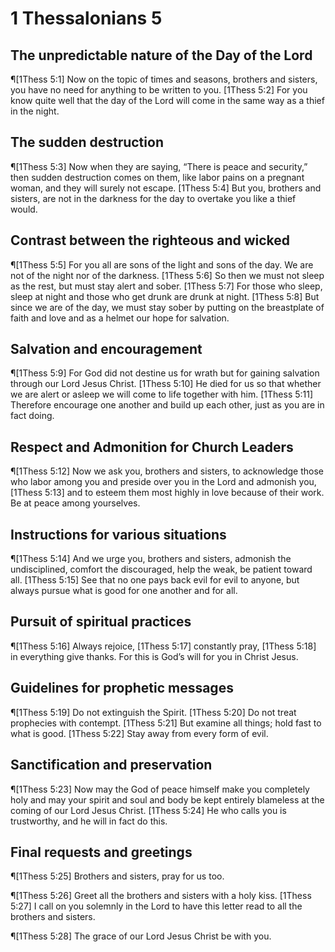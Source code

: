 # 1 Thessalonians 5

## The unpredictable nature of the Day of the Lord
¶[1Thess 5:1] Now on the topic of times and seasons, brothers and sisters, you have no need for anything to be written to you.
[1Thess 5:2] For you know quite well that the day of the Lord will come in the same way as a thief in the night.

## The sudden destruction
¶[1Thess 5:3] Now when they are saying, “There is peace and security,” then sudden destruction comes on them, like labor pains on a pregnant woman, and they will surely not escape.
[1Thess 5:4] But you, brothers and sisters, are not in the darkness for the day to overtake you like a thief would.

## Contrast between the righteous and wicked
¶[1Thess 5:5] For you all are sons of the light and sons of the day. We are not of the night nor of the darkness.
[1Thess 5:6] So then we must not sleep as the rest, but must stay alert and sober.
[1Thess 5:7] For those who sleep, sleep at night and those who get drunk are drunk at night.
[1Thess 5:8] But since we are of the day, we must stay sober by putting on the breastplate of faith and love and as a helmet our hope for salvation.

## Salvation and encouragement
¶[1Thess 5:9] For God did not destine us for wrath but for gaining salvation through our Lord Jesus Christ.
[1Thess 5:10] He died for us so that whether we are alert or asleep we will come to life together with him.
[1Thess 5:11] Therefore encourage one another and build up each other, just as you are in fact doing.

## Respect and Admonition for Church Leaders
¶[1Thess 5:12] Now we ask you, brothers and sisters, to acknowledge those who labor among you and preside over you in the Lord and admonish you,
[1Thess 5:13] and to esteem them most highly in love because of their work. Be at peace among yourselves.

## Instructions for various situations
¶[1Thess 5:14] And we urge you, brothers and sisters, admonish the undisciplined, comfort the discouraged, help the weak, be patient toward all.
[1Thess 5:15] See that no one pays back evil for evil to anyone, but always pursue what is good for one another and for all.

## Pursuit of spiritual practices
¶[1Thess 5:16] Always rejoice,
[1Thess 5:17] constantly pray,
[1Thess 5:18] in everything give thanks. For this is God’s will for you in Christ Jesus.

## Guidelines for prophetic messages
¶[1Thess 5:19] Do not extinguish the Spirit.
[1Thess 5:20] Do not treat prophecies with contempt.
[1Thess 5:21] But examine all things; hold fast to what is good.
[1Thess 5:22] Stay away from every form of evil.

## Sanctification and preservation
¶[1Thess 5:23] Now may the God of peace himself make you completely holy and may your spirit and soul and body be kept entirely blameless at the coming of our Lord Jesus Christ.
[1Thess 5:24] He who calls you is trustworthy, and he will in fact do this.

## Final requests and greetings
¶[1Thess 5:25] Brothers and sisters, pray for us too.

¶[1Thess 5:26] Greet all the brothers and sisters with a holy kiss.
[1Thess 5:27] I call on you solemnly in the Lord to have this letter read to all the brothers and sisters.

¶[1Thess 5:28] The grace of our Lord Jesus Christ be with you.
